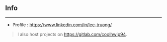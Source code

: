 ## Info
---

- Profile : https://www.linkedin.com/in/lee-truong/

> I also host projects on https://gitlab.com/coolhwip94.

